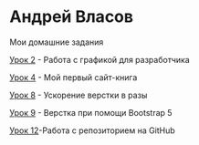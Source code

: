 # Андрей Власов

Мои домашние задания

[Урок 2](https://github.com/Mevnt/Mevnt.github.io/tree/main/lesson_2) - Работа с графикой для разработчика

[Урок 4](https://mevnt.github.io/lesson_4/) - Мой первый сайт-книга

[Урок 8](https://mevnt.github.io/lesson_8/) - Ускорение верстки в разы

[Урок 9](https://mevnt.github.io/lesson_9/) - Верстка при помощи Bootstrap 5

[Урок 12](https://mevnt.github.io/lesson_12/ "Моя готовая домашка")-Работа с репозиторием на GitHub 
